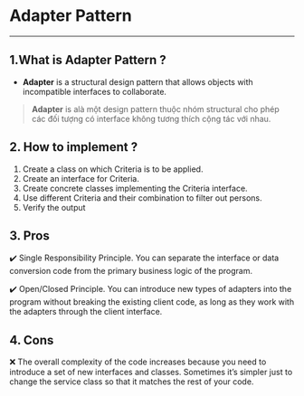 # Adapter Pattern

---

## 1.What is Adapter Pattern ?

- **Adapter** is a structural design pattern that allows objects with incompatible interfaces to collaborate.

> **Adapter** is alà một design pattern thuộc nhóm structural cho phép các đối tượng có interface không tương thích cộng tác với nhau.

## 2. How to implement ?

1. Create a class on which Criteria is to be applied.
2. Create an interface for Criteria.
3. Create concrete classes implementing the Criteria interface.
4. Use different Criteria and their combination to filter out persons.
5. Verify the output

## 3. Pros

✔️ Single Responsibility Principle. You can separate the interface or data conversion code from the primary business logic of the program.

✔️ Open/Closed Principle. You can introduce new types of adapters into the program without breaking the existing client code, as long as they work with the adapters through the client interface.

## 4. Cons

❌ The overall complexity of the code increases because you need to introduce a set of new interfaces and classes. Sometimes it’s simpler just to change the service class so that it matches the rest of your code.
